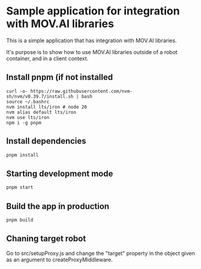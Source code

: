# Sample application for integration with MOV.AI libraries

This is a simple application that has integration with MOV.AI libraries.

It's purpose is to show how to use MOV.AI libraries outside of a robot container, and in a client context.

## Install pnpm (if not installed
```eh
curl -o- https://raw.githubusercontent.com/nvm-sh/nvm/v0.39.7/install.sh | bash
source ~/.bashrc
nvm install lts/iron # node 20
nvm alias default lts/iron
nvm use lts/iron
npm i -g pnpm
```

## Install dependencies
```sh
pnpm install
```
## Starting development mode
```sh
pnpm start
```

## Build the app in production
```sh
pnpm build
```

## Chaning target robot
Go to src/setupProxy.js and change the "target" property in the object given as an argument to createProxyMiddleware.
